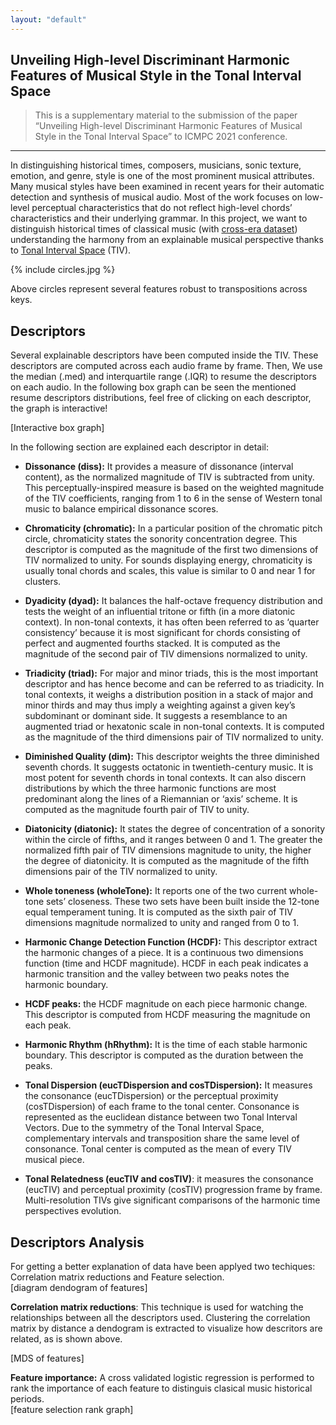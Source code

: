 ```yaml
---
layout: "default"
---
```


<!-- Blog -->
<section id="doc" class=" container markdown-body comment-enabled" data-hard-breaks="true"><h1 id="Unveiling-High-level-Discriminant-Harmonic-Features-of-Musical-Style-in-the-Tonal-Interval-Space" data-id="Unveiling-High-level-Discriminant-Harmonic-Features-of-Musical-Style-in-the-Tonal-Interval-Space"><span>Unveiling High-level Discriminant Harmonic Features of Musical Style in the Tonal Interval Space</span></h1><blockquote>
<p><span>This is a supplementary material to the submission of the paper “Unveiling High-level Discriminant Harmonic Features of Musical Style in the Tonal Interval Space” to ICMPC 2021 conference.</span></p>
</blockquote><hr><p><span>In distinguishing historical times, composers, musicians, sonic texture, emotion, and genre, style is one of the most prominent musical attributes. Many musical styles have been examined in recent years for their automatic detection and synthesis of musical audio.  Most of the work focuses on low-level perceptual characteristics that do not reflect high-level chords’ characteristics and their underlying grammar.  In this project, we want to distinguish historical times of classical music (with </span><a href="https://www.audiolabs-erlangen.de/resources/MIR/cross-era" target="_blank" rel="noopener"><span>cross-era dataset</span></a><span>) understanding the harmony from an explainable musical perspective thanks to </span><a href="https://sites.google.com/site/tonalintervalspace/home" target="_blank" rel="noopener"><span>Tonal Interval Space</span></a><span> (TIV).</span></p><p><span> {% include circles.jpg %} </span></p><p><span>Above circles represent several features robust to transpositions across keys.</span></p><h2 id="Descriptors" data-id="Descriptors"><span>Descriptors</span></h2><p><span>Several explainable descriptors have been computed inside the TIV. These descriptors are computed across each audio frame by frame. Then, We use the median (.med) and interquartile range (.IQR) to resume the descriptors on each audio. In the following box graph can be seen the mentioned resume descriptors distributions, feel free of clicking on each descriptor, the graph is interactive!</span></p><p><span>[Interactive box graph]</span></p><p><span>In the following section are explained each descriptor in detail:</span></p><ul>
<li>
<p><strong><span>Dissonance (diss):</span></strong><span> It provides a measure of dissonance (interval content), as the normalized magnitude of TIV is subtracted from unity. This perceptually-inspired measure is based on the weighted magnitude of the TIV coefficients, ranging from 1 to 6 in the sense of Western tonal music to balance empirical dissonance scores.</span></p>
</li>
<li>
<p><strong><span>Chromaticity (chromatic):</span></strong><span> In a particular position of the chromatic pitch circle, chromaticity states the sonority concentration degree. This descriptor is computed as the magnitude of the first two dimensions of TIV normalized to unity. For sounds displaying energy, chromaticity is usually tonal chords and scales, this value is similar to 0 and near 1 for clusters.</span></p>
</li>
<li>
<p><strong><span>Dyadicity (dyad):</span></strong><span> It balances the half-octave frequency distribution and tests the weight of an influential tritone or fifth (in a more diatonic context). In non-tonal contexts, it has often been referred to as ‘quarter consistency’ because it is most significant for chords consisting of perfect and augmented fourths stacked. It is computed as the magnitude of the second pair of TIV dimensions normalized to unity.</span></p>
</li>
<li>
<p><strong><span>Triadicity (triad):</span></strong><span> For major and minor triads, this is the most important descriptor and has hence become and can be referred to as triadicity. In tonal contexts, it weighs a distribution position in a stack of major and minor thirds and may thus imply a weighting against a given key’s subdominant or dominant side. It suggests a resemblance to an augmented triad or hexatonic scale in non-tonal contexts. It is computed as the magnitude of the third dimensions pair of TIV normalized to unity.</span></p>
</li>
<li>
<p><strong><span>Diminished Quality (dim):</span></strong><span> This descriptor weights the three diminished seventh chords. It suggests octatonic in twentieth-century music. It is most potent for seventh chords in tonal contexts. It can also discern distributions by which the three harmonic functions are most predominant along the lines of a Riemannian or ‘axis’ scheme. It is computed as the magnitude fourth pair of TIV to unity.</span></p>
</li>
<li>
<p><strong><span>Diatonicity (diatonic):</span></strong><span> It states the degree of concentration of a sonority within the circle of fifths, and it ranges between 0 and 1. The greater the normalized fifth pair of TIV dimensions magnitude to unity, the higher the degree of diatonicity. It is computed as the magnitude of the fifth dimensions pair of the TIV normalized to unity.</span></p>
</li>
<li>
<p><strong><span>Whole toneness (wholeTone):</span></strong><span> It reports one of the two current whole-tone sets’ closeness. These two sets have been built inside the 12-tone equal temperament tuning. It is computed as the sixth pair of TIV dimensions magnitude normalized to unity and ranged from 0 to 1.</span></p>
</li>
<li>
<p><strong><span>Harmonic Change Detection Function (HCDF):</span></strong><span> This descriptor extract the harmonic changes of a piece. It is a continuous two dimensions function (time and HCDF magnitude). HCDF in each peak indicates a harmonic transition and the valley between two peaks notes the harmonic boundary.</span></p>
</li>
<li>
<p><strong><span>HCDF peaks:</span></strong><span> the HCDF magnitude on each piece harmonic change. This descriptor is computed from HCDF measuring the magnitude on each peak.</span></p>
</li>
<li>
<p><strong><span>Harmonic Rhythm (hRhythm):</span></strong><span> It is the time of each stable harmonic boundary. This descriptor is computed as the duration between the peaks.</span></p>
</li>
<li>
<p><strong><span>Tonal Dispersion (eucTDispersion and cosTDispersion):</span></strong><span> It measures the consonance (eucTDispersion) or the perceptual proximity (cosTDispersion) of each frame to the tonal center. Consonance is represented as the euclidean distance between two Tonal Interval Vectors. Due to the symmetry of the Tonal Interval Space, complementary intervals and transposition share the same level of consonance. Tonal center is computed as the mean of every TIV musical piece.</span></p>
</li>
<li>
<p><strong><span>Tonal Relatedness (eucTIV and cosTIV)</span></strong><span>: it measures the consonance (eucTIV) and perceptual proximity (cosTIV) progression frame by frame. Multi-resolution TIVs give significant comparisons of the harmonic time perspectives evolution.</span></p>
</li>
</ul><h2 id="Descriptors-Analysis" data-id="Descriptors-Analysis"><span>Descriptors Analysis</span></h2><p><span>For getting a better explanation of data have been applyed two techiques: Correlation matrix reductions and Feature selection.</span><br>
<span>[diagram dendogram of features]</span></p><p><strong><span>Correlation matrix reductions</span></strong><span>: This technique is used for watching the relationships between all the descriptors used. Clustering the correlation matrix by distance a dendogram is extracted to visualize how descritors are related, as is shown above.</span></p><p><span>[MDS of features]</span></p><p><strong><span>Feature importance:</span></strong><span> A cross validated logistic regression is performed to rank the importance of each feature to distinguis clasical music historical periods.</span><br>
<span>[feature selection rank graph]</span></p>
</section>

